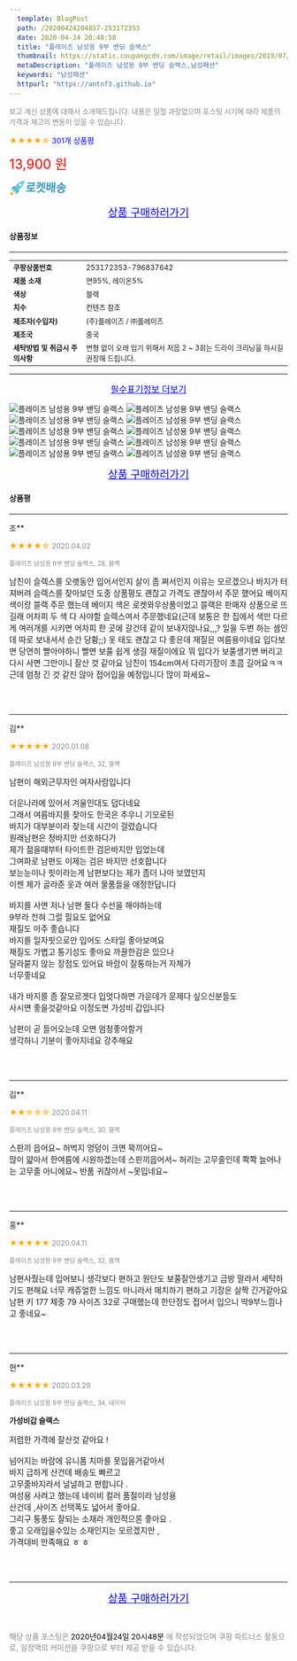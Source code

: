 ```yaml
---
  template: BlogPost
  path: /20200424204857-253172353
  date: 2020-04-24 20:48:58
  title: "플레이즈 남성용 9부 밴딩 슬랙스"
  thumbnail: https://static.coupangcdn.com/image/retail/images/2019/07/05/13/4/c1d10fdc-5321-415b-aa06-65a8b1dee708.jpg
  metaDescription: "플레이즈 남성용 9부 밴딩 슬랙스,남성패션"
  keywords: "남성패션"
  httpurl: "https://antnf3.github.io"
---
```

  
<span style="color: #888;font-size:0.8rem">보고 계신 상품에 대해서 소개해드립니다.
내용은 일절 과장없으며 포스팅 시기에 따라 제품의 가격과 재고의 변동이 있을 수 있습니다.</span>
  
<span style="color: orange;">★★★★☆</span> <span style="color: blue;font-size: 0.85rem;">301개 상품평</span>

<span style="font-size: 0.9rem"></span> 

<span style="color: red;font-size: 1.5rem;">13,900 원</span>

![로켓배송](/assets/rocket_logo.png)

<p align="center"><a href="http://me2.do/5B5PsNhR" style="font-size: 1.2rem; color: blue;">상품 구매하러가기</a></p>

#### 상품정보

---

|                  |                       |
| ---------------- | --------------------- |
| **<span style="font-size:0.8rem;">쿠팡상품번호</span>** | <span style="font-size:0.8rem;">253172353-796837642</span> |
| **<span style="font-size:0.8rem;">제품 소재</span>**    | <span style="font-size:0.8rem;">면95%, 레이온5%</span>        |
| **<span style="font-size:0.8rem;">색상</span>**    | <span style="font-size:0.8rem;">블랙</span>        |
| **<span style="font-size:0.8rem;">치수</span>**    | <span style="font-size:0.8rem;">컨텐츠 참조</span>        |
| **<span style="font-size:0.8rem;">제조자(수입자)</span>**    | <span style="font-size:0.8rem;">(주)플레이즈 / ㈜플레이즈</span>        |
| **<span style="font-size:0.8rem;">제조국</span>**    | <span style="font-size:0.8rem;">중국</span>        |
| **<span style="font-size:0.8rem;">세탁방법 및 취급시 주의사항</span>**    | <span style="font-size:0.8rem;">변형 없이 오래 입기 위해서 처음 2 ~ 3회는 드라이 크리닝을 하시길 권장해 드립니다.</span>        |




---

<p align="center"><a href="http://me2.do/5B5PsNhR" style="font-size: 1rem; color: blue;">필수표기정보 더보기</a></p>

![플레이즈 남성용 9부 밴딩 슬랙스](http://thumbnail10.coupangcdn.com/thumbnails/remote/q89/image/product/content/vendorItem/2019/09/20/796837642/6dfeed54-baec-4267-a807-081fde4df90c.jpg)
![플레이즈 남성용 9부 밴딩 슬랙스](http://thumbnail6.coupangcdn.com/thumbnails/remote/q89/image/retail/images/342768010124939-acd13159-40b1-41ad-9694-3bb955908789.jpg)
![플레이즈 남성용 9부 밴딩 슬랙스](http://thumbnail6.coupangcdn.com/thumbnails/remote/q89/image/retail/images/345488208561414-dfb5e8ed-a2e4-420f-bb51-992e14f27914.jpg)
![플레이즈 남성용 9부 밴딩 슬랙스](http://thumbnail6.coupangcdn.com/thumbnails/remote/q89/image/retail/images/342768612542523-c4e2c657-2be0-45b8-955f-a078570c7cd5.jpg)
![플레이즈 남성용 9부 밴딩 슬랙스](http://thumbnail9.coupangcdn.com/thumbnails/remote/q89/image/retail/images/342768918230254-2d348803-5bbe-4eb0-9370-d462b1c4183b.jpg)
![플레이즈 남성용 9부 밴딩 슬랙스](http://thumbnail7.coupangcdn.com/thumbnails/remote/q89/image/retail/images/345488914554513-ea028463-6254-4ed7-afa0-5a6f7cec020f.jpg)
![플레이즈 남성용 9부 밴딩 슬랙스](http://thumbnail10.coupangcdn.com/thumbnails/remote/q89/image/retail/images/342768789880438-1cbf28ae-fbd7-4d7e-99cf-5ba2dc87ac48.jpg)
![플레이즈 남성용 9부 밴딩 슬랙스](http://thumbnail10.coupangcdn.com/thumbnails/remote/q89/image/retail/images/345488003047688-551708e6-37bf-4445-898f-49201cc1f718.jpg)
![플레이즈 남성용 9부 밴딩 슬랙스](http://thumbnail6.coupangcdn.com/thumbnails/remote/q89/image/retail/images/345488033800141-ef4b07b7-2a5d-49c1-a742-0901717c1039.jpg)
![플레이즈 남성용 9부 밴딩 슬랙스](http://thumbnail10.coupangcdn.com/thumbnails/remote/q89/image/retail/images/594663937983840-75fee0ea-f2a1-4836-9c94-11d8c6109a63.jpg)

<p align="center"><a href="http://me2.do/5B5PsNhR" style="font-size: 1.2rem; color: blue;">상품 구매하러가기</a></p>

#### 상품평
  
---
  
조**
    
<span style="color: orange;">★★★★☆</span> <span style="font-size:0.8rem;color: #888;">2020.04.02</span>
    
<span style="color: #888;font-size:0.7rem">플레이즈 남성용 9부 밴딩 슬랙스, 28, 블랙</span>
    

    
<span style="font-size: 0.9rem;">남친이 슬렉스를 오랫동안 입어서인지 살이 좀 쪄서인지 이유는 모르겠으나 바지가 터져버려 슬렉스를 찾아보던 도중 상품평도 괜찮고 가격도 괜찮아서 주문 했어요 베이지 색이랑 블랙 주문 했는데 베이지 색은 로켓와우상품이었고 블랙은 판매자 상품으로 뜨길래 어차피 두 색 다 사야할 슬렉스여서 주문했네요(근데 보통은 한 집에서 색만 다르게 여러개를 시키면 어차피 한 곳에 갈건데 같이 보내지않나요,,,? 일을 두번 하는 셈인데 따로 보내셔서 순간 당황;;) 옷 태도 괜찮고 다 좋은데 재질은 여름용이네요 입다보면 당연히 빨아야하니 빨면 보풀 쉽게 생길 재질이에요 뭐 입다가 보풀생기면 버리고 다시 사면 그만이니 잘산 것 같아요 남친이 154cm여서 다리기장이 초콤 길어요ㅋㅋ 근데 엄청 긴 것 같진 않아 접어입을 예정입니다 많이 파세요~</span>
    
<br>
<br>

---
  
김**
    
<span style="color: orange;">★★★★★</span> <span style="font-size:0.8rem;color: #888;">2020.01.08</span>
    
<span style="color: #888;font-size:0.7rem">플레이즈 남성용 9부 밴딩 슬랙스, 32, 블랙</span>
    

    
<span style="font-size: 0.9rem;">남편이 해외근무자인 여자사람입니다 <br/><br/>더운나라에 있어서 겨울인대도 덥다네요 <br/>그래서 여름바지를 찾아도 한국은 추우니 기모로된<br/>바지가 대부분이라 찾는데 시간이 걸렸습니다 <br/>원래남편은 청바지만 선호하다가 <br/>제가 젊을때부터 타이트한 검은바지만 입었는데<br/>그여파로 남편도 이제는 검은 바지만 선호합니다 <br/>보는눈이나 핏이라는게 남편보다는 제가 좀더 나아 보였던지 <br/>이젠 제가 골라준 옷과 여러 물품들을 애정한답니다 <br/><br/>바지를 사면 저나 남편 둘다 수선을 해야하는데 <br/>9부라 전혀 그럴 필요도 없어요 <br/>재질도 아주 좋습니다 <br/>바지를 일자핏으로만 입어도 스타일 좋아보여요 <br/>재질도 가볍고 통기성도 좋아요 까끌한감은 있으나 <br/>달라붙지 않는 장점도 있어요 바람이 잘통하는거 자체가 <br/>너무좋네요<br/><br/>내가 바지를 좀 잘모르겟다 입엇다하면 가운데가 문제다 싶으신분들도<br/>사시면 좋을것같아요 이정도면 가성비 갑입니다 <br/><br/> 남편이 곧 들어오는데 오면 엄청좋아할거 <br/>생각하니 기분이 좋아지네요 강추해요</span>
    
<br>
<br>

---
  
김**
    
<span style="color: orange;">★★☆☆☆</span> <span style="font-size:0.8rem;color: #888;">2020.04.11</span>
    
<span style="color: #888;font-size:0.7rem">플레이즈 남성용 9부 밴딩 슬랙스, 30, 블랙</span>
    

    
<span style="font-size: 0.9rem;">스판끼 읍어요~ 허벅지 엉덩이 크면 꽉끼어요~<br/>많이 얇아서 한여름에 시원하겠는데  스판끼읍어서~ 허리는 고무줄인데 쫙쫙 늘어나는 고무줄 아니에요~ 반품 귀찮아서 ~못입네요~</span>
    
<br>
<br>

---
  
홍**
    
<span style="color: orange;">★★★★★</span> <span style="font-size:0.8rem;color: #888;">2020.04.11</span>
    
<span style="color: #888;font-size:0.7rem">플레이즈 남성용 9부 밴딩 슬랙스, 32, 블랙</span>
    

    
<span style="font-size: 0.9rem;">남편사줬는데 입어보니 생각보다 편하고 원단도 보풀잘안생기고 금방 말라서 세탁하기도 편해요 너무 캐쥬얼한 느낌도 아니라서 매치하기 편하고 기장은 살짝 긴거같아요 <br/>남편 키 177 체중 79 사이즈 32로 구매했는데 한단정도 접어서 입으니 딱9부느낌나고 좋네요~</span>
    
<br>
<br>

---
  
현**
    
<span style="color: orange;">★★★★★</span> <span style="font-size:0.8rem;color: #888;">2020.03.29</span>
    
<span style="color: #888;font-size:0.7rem">플레이즈 남성용 9부 밴딩 슬랙스, 34, 네이비</span>
    
<span style="font-size:0.85rem">**가성비갑 슬랙스**</span>
    
<span style="font-size: 0.9rem;">저렴한 가격에 잘산것 같아요 !<br/><br/>넘어지는 바람에 유니폼 치마를 못입을거같아서 <br/>바지 급하게 산건데 배송도 빠르고 <br/>고무줄바지라서 널널하고 편합니다 . <br/>여성용 사려고 했는데 네이비 컬러 품절이라 남성용 <br/>산건데 ,사이즈 선택폭도 넓어서 좋아요.<br/>그리구 통풍도 잘되는 소재라 개인적으론 좋아요 .<br/>좋고 오래입을수있는 소재인지는 모르겠지만 ,<br/>가격대비 만족해요 ㅎ ㅎ</span>
    
<br>
<br>


  
---
  
<p align="center"><a href="http://me2.do/5B5PsNhR" style="font-size: 1.2rem; color: blue;">상품 구매하러가기</a></p>
  
<br>
  
<span style="font-size: 0.85rem; color: #888;">해당 상품 포스팅은 <span style="color: #000;"> 2020년04월24일 20시48분 </span> 에 작성되었으며 쿠팡 파트너스 활동으로, 일정액의 커미션을 쿠팡으로 부터 제공 받을 수 있습니다.</span>